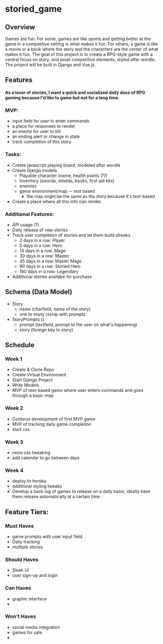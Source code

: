 # storied_game

## Overview
Games are fun. For some, games are like sports and getting better at the game in a competitive setting is what makes it fun. For others, a game is like a movie or a book where the story and the characters are the center of what makes it fun. The goal of this project is to create a RPG-style game with a central focus on story, and small competitive elements, styled after wordle.  The project will be built in Django and Vue.js.

## Features
#### As a **lover of stories**, I want a **quick and socialized daily dose of RPG gaming** because **I'd like to game but not for a long time**.

### MVP:
  * input field for user to enter commands
  * a place for responses to render
  * an enemy for user to kill
  * an ending alert or change in state
  * track completion of this story

### Tasks:

* Create javascript playing board, modeled after wordle
* Create Django models
  * Playable character (name, health points (?))
  * Inventory (swords, shields, books, first aid kits)
  * enemies
  * game environment/map -- text based
    * the map might be the same as the story because it's text-based
* Create a place where all this info can render.

### Additional Features:
* API usage (?)
* Daily release of new stories
* Track user completion of stories and let them build streaks
  * 2 days in a row: Player
  * 5 days in a row: Hero
  * 14 days in a row: Mage
  * 30 days in a row: Master
  * 45 days in a row: Master Mage
  * 90 days in a row: Storied Hero
  * 180 days in a row: Legendary
* Additional stories availabe for purchase

## Schema (Data Model)
* Story
  - name (charfield, name of the story)
  - one to many rxship with prompts
* StoryPrompts ()
  - prompt (textfield, prompt to the user on what's happening)
  - story (foreign key to story)

## Schedule
### Week 1
* Create & Clone Repo
* Create Virtual Environment
* Start Django Project
* Write Models
* MVP of text-based game where user enters commands and goes through a basic map
  
### Week 2
* Continue development of first MVP game
* MVP of tracking daily game completion
* start css

### Week 3
* more css tweaking
* add calendar to go between days
  
### Week 4
* deploy to heroku
* additional styling tweaks
* Develop a back log of games to release on a daily basis, ideally have them release automatically at a certain time


## Feature Tiers:
### Must Haves
* game prompts with user input field
* Daily tracking
* multiple stories
  
### Should Haves
* Sleek UI
* user sign-up and login

### Can Haves
* graphic interface
* 

### Won't Haves
* social media integration
* games for sale
* 
